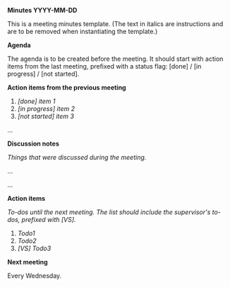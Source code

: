 ﻿**Minutes YYYY-MM-DD**

This is a meeting minutes template. (The text in italics are instructions and are to be removed when instantiating the template.)

**Agenda**

The agenda is to be created before the meeting. It should start with action items from the last meeting, prefixed with a status flag: [done] / [in progress] / [not started].

**Action items from the previous meeting**

1. *[done] item 1*
1. *[in progress] item 2*
1. *[not started] item 3*

...

**Discussion notes**

*Things that were discussed during the meeting.*

...

...

**Action items**

*To-dos until the next meeting. The list should include the supervisor's to-dos, prefixed with [VS].*

1. *Todo1*
1. *Todo2*
1. *[VS] Todo3*

**Next meeting**

Every Wednesday.
